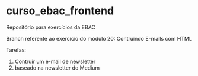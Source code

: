 # curso_ebac_frontend
Repositório para exercícios da EBAC

Branch referente ao exercício do módulo 20: Contruindo E-mails com HTML

Tarefas:
1. Contruir um e-mail de newsletter
0. baseado na newsletter do Medium